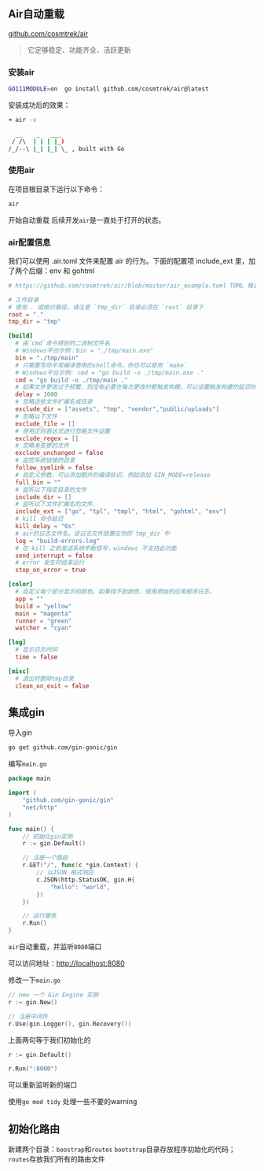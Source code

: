 ## Air自动重载
[github.com/cosmtrek/air]( github.com/cosmtrek/air )

>它足够稳定、功能齐全、活跃更新
> 

### 安装air
```bash
GO111MODULE=on  go install github.com/cosmtrek/air@latest
```

安装成功后的效果：
```bash
➜ air -v                         

  __    _   ___  
 / /\  | | | |_) 
/_/--\ |_| |_| \_ , built with Go 

```

### 使用air
在项目根目录下运行以下命令：
```bash
air
```
开始自动重载
后续开发`air`是一直处于打开的状态。

### air配置信息
我们可以使用 .air.toml 文件来配置 air 的行为。下面的配置项 include_ext 里，加了两个后缀：env 和 gohtml 
```toml
# https://github.com/cosmtrek/air/blob/master/air_example.toml TOML 格式的配置文件

# 工作目录
# 使用 . 或绝对路径，请注意 `tmp_dir` 目录必须在 `root` 目录下
root = "."
tmp_dir = "tmp"

[build]
  # 由`cmd`命令得到的二进制文件名
  # Windows平台示例：bin = "./tmp/main.exe"
  bin = "./tmp/main"
  # 只需要写你平常编译使用的shell命令。你也可以使用 `make`
  # Windows平台示例: cmd = "go build -o ./tmp/main.exe ."
  cmd = "go build -o ./tmp/main ."
  # 如果文件更改过于频繁，则没有必要在每次更改时都触发构建。可以设置触发构建的延迟时间
  delay = 1000
  # 忽略这些文件扩展名或目录
  exclude_dir = ["assets", "tmp", "vendor","public/uploads"]
  # 忽略以下文件
  exclude_file = []
  # 使用正则表达式进行忽略文件设置
  exclude_regex = []
  # 忽略未变更的文件
  exclude_unchanged = false
  # 监控系统链接的目录
  follow_symlink = false
  # 自定义参数，可以添加额外的编译标识，例如添加 GIN_MODE=release
  full_bin = ""
  # 监听以下指定目录的文件
  include_dir = []
  # 监听以下文件扩展名的文件.
  include_ext = ["go", "tpl", "tmpl", "html", "gohtml", "env"]
  # kill 命令延迟
  kill_delay = "0s"
  # air的日志文件名，该日志文件放置在你的`tmp_dir`中
  log = "build-errors.log"
  # 在 kill 之前发送系统中断信号，windows 不支持此功能
  send_interrupt = false
  # error 发生时结束运行
  stop_on_error = true

[color]
  # 自定义每个部分显示的颜色。如果找不到颜色，使用原始的应用程序日志。
  app = ""
  build = "yellow"
  main = "magenta"
  runner = "green"
  watcher = "cyan"

[log]
  # 显示日志时间
  time = false

[misc]
  # 退出时删除tmp目录
  clean_on_exit = false
```

## 集成gin

导入gin
```bash
go get github.com/gin-gonic/gin
```

编写`main.go`

```go
package main

import (
	"github.com/gin-gonic/gin"
	"net/http"
)

func main() {
	// 初始化gin实例
	r := gin.Default()

	// 注册一个路由
	r.GET("/", func(c *gin.Context) {
		// 以JSON 格式响应
		c.JSON(http.StatusOK, gin.H{
			"hello": "world",
		})
	})

	// 运行服务
	r.Run()
}

```

`air`自动重载，并监听`8080`端口

可以访问地址：[http://localhost:8080](http://localhost:8080)

修改一下`main.go`

```go
// new 一个 Gin Engine 实例
r := gin.New()

// 注册中间件
r.Use(gin.Logger(), gin.Recovery())
```
上面两句等于我们初始化的
```go
r := gin.Default()
```

```go
r.Run(":8000")
```
可以重新监听新的端口

使用`go mod tidy`
处理一些不要的warning

## 初始化路由
新建两个目录：`boostrap`和`routes`
`bootstrap`目录存放程序初始化的代码；`routes`存放我们所有的路由文件

